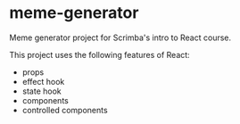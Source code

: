 # meme-generator

Meme generator project for Scrimba's intro to React course.

This project uses the following features of React:
- props
- effect hook
- state hook
- components
- controlled components

